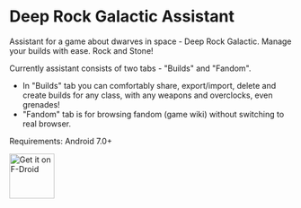 # Deep Rock Galactic Assistant
Assistant for a game about dwarves in space - Deep Rock Galactic. Manage your builds with ease. Rock and Stone!

Currently assistant consists of two tabs - "Builds" and "Fandom".
- In "Builds" tab you can comfortably share, export/import, delete and create builds for any class, with any weapons and overclocks, even grenades!
- "Fandom" tab is for browsing fandom (game wiki) without switching to real browser.

Requirements: Android 7.0+

[<img src="https://fdroid.gitlab.io/artwork/badge/get-it-on.png"
     alt="Get it on F-Droid"
     height="80">](https://f-droid.org/packages/com.vladrip.drgassistant/)
